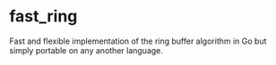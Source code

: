 # fast_ring
Fast and flexible implementation of the ring buffer algorithm in Go but simply portable on any another language.
